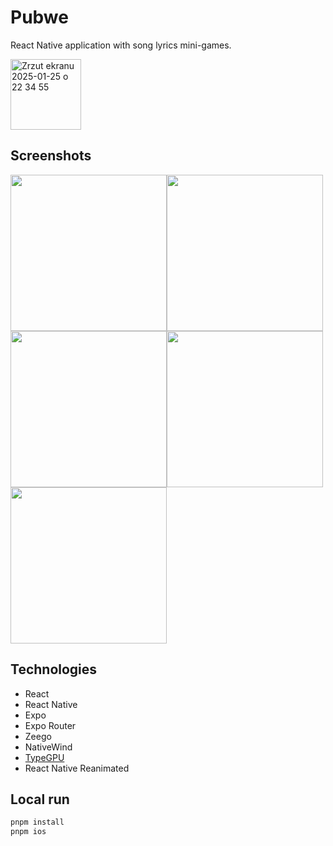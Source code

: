 # Pubwe

React Native application with song lyrics mini-games.

<img width="113" alt="Zrzut ekranu 2025-01-25 o 22 34 55" src="https://github.com/user-attachments/assets/ba029f84-f94a-4eb7-9efc-844b6bf6e342" />

## Screenshots
<div style="display: flex; flex-wrap: wrap;">
  <img width="250" alt="" src="https://github.com/user-attachments/assets/a59f47a1-6d00-4b03-bf0c-0274c67e7f60" />
  <img width="250" alt="" src="https://github.com/user-attachments/assets/d26c12cc-d938-49b0-ae6e-f0fa6deceb8d" />
  <img width="250" alt="" src="https://github.com/user-attachments/assets/f450d085-44f0-44f7-8572-82f017cdf2b8" />
  <img width="250" alt="" src="https://github.com/user-attachments/assets/eced7032-4644-4d5e-a078-aff9b39ad3d6" />
  <img width="250" alt="" src="https://github.com/user-attachments/assets/02862a63-68ac-4358-89cd-9913acf344f2" />
</div>

## Technologies

- React
- React Native
- Expo
- Expo Router
- Zeego
- NativeWind
- [TypeGPU](https://github.com/software-mansion/TypeGPU)
- React Native Reanimated

## Local run

```bash
pnpm install
pnpm ios
```
